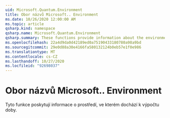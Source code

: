 ```yaml
---
uid: Microsoft.Quantum.Environment
title: Obor názvů Microsoft.. Environment
ms.date: 10/26/2020 12:00:00 AM
ms.topic: article
qsharp.kind: namespace
qsharp.name: Microsoft.Quantum.Environment
qsharp.summary: These functions provide information about the environment in which the quantum computation is occuring.
ms.openlocfilehash: 22a4d9da0d42189ed0a75190433180780a98a9bd
ms.sourcegitcommit: 29e0d88a30e4166fa580132124b0eb57e1f0e986
ms.translationtype: MT
ms.contentlocale: cs-CZ
ms.lasthandoff: 10/27/2020
ms.locfileid: "92698037"
---
```

# <a name="microsoftquantumenvironment-namespace"></a>Obor názvů Microsoft.. Environment

Tyto funkce poskytují informace o prostředí, ve kterém dochází k výpočtu doby.


